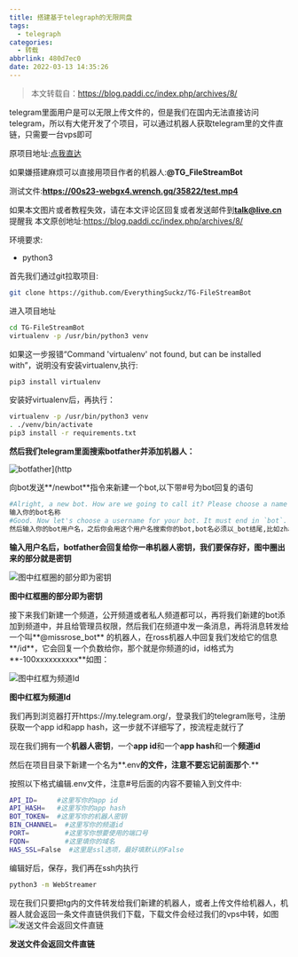 ```yaml
---
title: 搭建基于telegraph的无限网盘
tags:
  - telegraph
categories:
  - 转载
abbrlink: 480d7ec0
date: 2022-03-13 14:35:26
---
```

 > 本文转载自：https://blog.paddi.cc/index.php/archives/8/

telegram里面用户是可以无限上传文件的，但是我们在国内无法直接访问telegram，所以有大佬开发了个项目，可以通过机器人获取telegram里的文件直链，只需要一台vps即可

原项目地址:[点我直达](https://github.com/EverythingSuckz/TG-FileStreamBot)

如果嫌搭建麻烦可以直接用项目作者的机器人:**@TG_FileStreamBot**

测试文件:**https://00s23-webgx4.wrench.gq/35822/test.mp4**

<!-- more -->

如果本文图片或者教程失效，请在本文评论区回复或者发送邮件到**talk@live.cn**提醒我
本文原创地址:https://blog.paddi.cc/index.php/archives/8/

环境要求:

- python3

首先我们通过git拉取项目:

```bash
git clone https://github.com/EverythingSuckz/TG-FileStreamBot
```

进入项目地址

```bash
cd TG-FileStreamBot
virtualenv -p /usr/bin/python3 venv
```

如果这一步报错“Command 'virtualenv' not found, but can be installed with”，说明没有安装virtualenv,执行:

```bash
pip3 install virtualenv
```

安装好virtualenv后，再执行：

```bash
virtualenv -p /usr/bin/python3 venv
. ./venv/bin/activate
pip3 install -r requirements.txt
```

**然后我们telegram里面搜索botfather并添加机器人：**

![botfather](https://vip1.loli.io/2022/03/13/vzWAi6ZU4NgeQMb.png)](http





向bot发送**/newbot**指令来新建一个bot,以下带#号为bot回复的语句

```bash
#Alright, a new bot. How are we going to call it? Please choose a name for your bot.
输入你的bot名称
#Good. Now let's choose a username for your bot. It must end in `bot`. Like this, for example: TetrisBot or tetris_bot.
然后输入你的bot用户名，之后你会用这个用户名搜索你的bot,bot名必须以_bot结尾,比如zhangsan_bot
```

**输入用户名后，botfather会回复给你一串机器人密钥，我们要保存好，图中圈出来的部分就是密钥**

![图中红框圈的部分即为密钥](https://vip2.loli.io/2022/03/13/ivG3ICLbljDJR1y.png)

**图中红框圈的部分即为密钥**



接下来我们新建一个频道，公开频道或者私人频道都可以，再将我们新建的bot添加到频道中，并且给管理员权限，然后我们在频道中发一条消息，再将消息转发给一个叫**@missrose_bot** 的机器人，在ross机器人中回复我们发给它的信息**/id**，它会回复一个负数给你，那个就是你频道的id，id格式为**-100xxxxxxxxxx**如图：

![图中红框为频道Id](https://vip1.loli.io/2022/03/13/nvOpClHtJ8bZ9UE.png)

**图中红框为频道Id**



我们再到浏览器打开https://my.telegram.org/，登录我们的telegram账号，注册获取一个app id和app hash，这一步就不详细写了，按流程走就行了

现在我们拥有一个**机器人密钥**，一个**app id**和一个**app hash**和一个**频道id**

然后在项目目录下新建一个名为**.env**的文件，注意不要忘记前面那个**.**

按照以下格式编辑.env文件，注意#号后面的内容不要输入到文件中:

```bash
API_ID=     #这里写你的app id
API_HASH=   #这里写你的app hash
BOT_TOKEN=  #这里写你的机器人密钥
BIN_CHANNEL=  #这里写你的频道id
PORT=         #这里写你想要使用的端口号
FQDN=         #这里填你的域名
HAS_SSL=False  #这里是ssl选项，最好填默认的False
```

编辑好后，保存，我们再在ssh内执行

```bash
python3 -m WebStreamer
```

现在我们只要把tg内的文件转发给我们新建的机器人，或者上传文件给机器人，机器人就会返回一条文件直链供我们下载，下载文件会经过我们的vps中转，如图
![发送文件会返回文件直链](https://vip1.loli.io/2022/03/13/PelwE7LIWMkNvGK.png)

**发送文件会返回文件直链**
